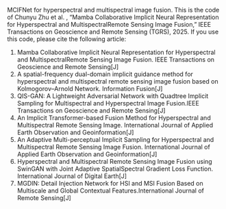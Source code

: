 MCIFNet for hyperspectral and multispectral image fusion. 
This is the code of Chunyu Zhu et al. , “Mamba Collaborative Implicit Neural Representation for Hyperspectral and MultispectralRemote Sensing Image Fusion,” IEEE Transactions on Geoscience and Remote Sensing (TGRS), 2025.
If you use this code, please cite the following article:

1. Mamba Collaborative Implicit Neural Representation for Hyperspectral and MultispectralRemote Sensing Image Fusion. IEEE Transactions on Geoscience and Remote Sensing[J]
2. A spatial-frequency dual-domain implicit guidance method for hyperspectral and multispectral remote sensing image fusion based on Kolmogorov–Arnold Network. Information Fusion[J] 
3. QIS-GAN: A Lightweight Adversarial Network with Quadtree Implicit Sampling for Multispectral and Hyperspectral Image Fusion.IEEE Transactions on Geoscience and Remote Sensing[J]
4. An Implicit Transformer-based Fusion Method for Hyperspectral and Multispectral Remote Sensing Image. International Journal of Applied Earth Observation and Geoinformation[J]
5. An Adaptive Multi-perceptual Implicit Sampling for Hyperspectral and Multispectral Remote Sensing Image Fusion. International Journal of Applied Earth Observation and Geoinformation[J]
6. Hyperspectral and Multispectral Remote Sensing Image Fusion using SwinGAN with Joint Adaptive SpatialSpectral Gradient Loss Function. International Journal of Digital Earth[J]
7. MGDIN: Detail Injection Network for HSI and MSI Fusion Based on Multiscale and Global Contextual Features.International Journal of Remote Sensing[J]
